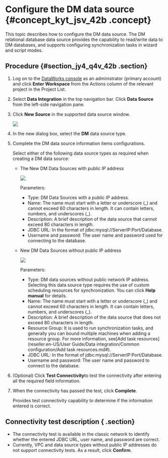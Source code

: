 # Configure the DM data source {#concept_kyt_jsv_42b .concept}

This topic describes how to configure the DM data source. The DM relational database data source provides the capability to read/write data to DM databases, and supports configuring synchronization tasks in wizard and script modes.

## Procedure {#section_jy4_q4v_42b .section}

1.  Log on to the [DataWorks console](https://partners-intl.aliyun.com) as an administrator \(primary account\) and click **Enter Workspace** from the Actions column of the relevant project in the Project List.
2.  Select **Data Integration** in the top navigation bar. Click **Data Source** from the left-side navigation pane.
3.  Click **New Source** in the supported data source window.

    ![](http://static-aliyun-doc.oss-cn-hangzhou.aliyuncs.com/assets/img/16199/15514226267528_en-US.png)

4.  In the new dialog box, select the **DM** data source type.
5.  Complete the DM data source information items configurations.

    Select either of the following data source types as required when creating a DM data source:

    -   The New DM Data Sources with public IP address

        ![](http://static-aliyun-doc.oss-cn-hangzhou.aliyuncs.com/assets/img/16199/15514226267529_en-US.png)

        Parameters:

        -   Type: DM Data Sources with a public IP address.
        -   Name: The name must start with a letter or underscore \(\_\) and cannot exceed 60 characters in length. It can contain letters, numbers, and underscores \(\_\).
        -   Description: A brief description of the data source that cannot exceed 80 characters in length.
        -   JDBC URL: In the format of jdbc:mysql://ServerIP:Port/Database.
        -   Username and password: The user name and password used for connecting to the database.
    -   New DM Data Sources without public IP address

        ![](http://static-aliyun-doc.oss-cn-hangzhou.aliyuncs.com/assets/img/16199/15514226267530_en-US.png)

        Parameters:

        -   Type: DM data sources without public network IP address. Selecting this data source type requires the use of custom scheduling resources for synchronization. You can click **Help manual** for details.
        -   Name: The name must start with a letter or underscore \(\_\) and cannot exceed 60 characters in length. It can contain letters, numbers, and underscores \(\_\).
        -   Description: A brief description of the data source that does not exceed 80 characters in length.
        -   Resource Group: It is used to run synchronization tasks, and generally you can bound multiple machines when adding a resource group. For more information, see[Add task resources](reseller.en-US/User Guide/Data integration/Common configuration/Add task resources.md#).
        -   JDBC URL: In the format of jdbc:mysql://ServerIP:Port/Database.
        -   Username and password: The user name and password to connect to the database.
6.  \(Optional\) Click **Test Connectivity**to test the connectivity after entering all the required field information.
7.  When the connectivity has passed the test, click **Complete**.

    Provides test connectivity capability to determine if the information entered is correct.


## Connectivity test description { .section}

-   The connectivity test is available in the classic network to identify whether the entered JDBC URL, user name, and password are correct.
-   Currently, VPC and data source types without public IP addresses do not support connectivity tests. As a result, click **Confirm**.

